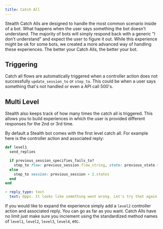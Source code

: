 ```yaml
---
title: Catch All
---
```


Stealth Catch Alls are designed to handle the most common scenario inside of a bot. What happens when the user says something the bot doesn't understand. The majority of bots will simply respond back with a generic "I don't understand" and expect the user to figure it out. While this experience might be ok for some bots, we created a more advanced way of handling these experiences. The better your Catch Alls, the better your bot.

## Triggering

Catch all flows are automatically triggered when a controller action does not successfully `update_session_to` or `step_to`. This could be when a user says something that's not handled or even a API call 500's.

## Multi Level

Stealth also keeps track of how many times the catch all is triggered. This allows you to build experiences in which the user is provided different responses for the 2nd or 3rd time.

By default a Stealth bot comes with the first level catch all. For example here is the controller action and associated reply:

```ruby
def level1
  send_replies

  if previous_session_specifies_fails_to?
    step_to flow: previous_session.flow_string, state: previous_state.to_s
  else
    step_to session: previous_session - 2.states
  end
end
```

```yml
- reply_type: text
  text: Opps. It looks like something went wrong. Let's try that again
```

If you would like to expand the experience simply add a `level2` controller action and associated reply. You can go as far as you want. Catch Alls have no limit just make sure you increment using the standardized method names of `level1`, `level2`, `level3`, `level4`, etc.
